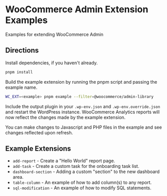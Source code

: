 # WooCommerce Admin Extension Examples

Examples for extending WooCommerce Admin

## Directions

Install dependencies, if you haven't already.

```bash
pnpm install
```

Build the example extension by running the pnpm script and passing the example name.

```bash
WC_EXT=<example> pnpm example --filter=@woocommerce/admin-library
```

Include the output plugin in your `.wp-env.json` and `.wp-env.override.json` and restart the WordPress instance. WooCommerce Analytics reports will now reflect the changes made by the example extension.

You can make changes to Javascript and PHP files in the example and see changes reflected upon refresh.

## Example Extensions

- `add-report` - Create a "Hello World" report page.
- `add-task` - Create a custom task for the onboarding task list.
- `dashboard-section` - Adding a custom "section" to the new dashboard area.
- `table-column` - An example of how to add column(s) to any report.
- `sql-modification` - An example of how to modify SQL statements.
